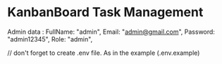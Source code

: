 # KanbanBoard Task Management

Admin data :
FullName: "admin",
Email: "admin@gmail.com",
Password: "admin12345",
Role: "admin",

// don't forget to create .env file. As in the example (.env.example)
